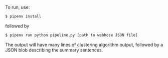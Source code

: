 To run, use:

```sh
$ pipenv install
```

followed by

```sh
$ pipenv run python pipeline.py [path to webhose JSON file]
```

The output will have many lines of clustering algorithm output, followed by a
JSON blob describing the summary sentences.
